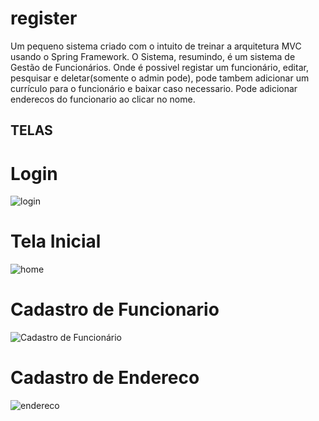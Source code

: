 # register
Um pequeno sistema criado com o intuito de treinar a arquitetura MVC usando o Spring Framework. O Sistema, resumindo, é um sistema de Gestão de Funcionários. Onde é possivel registar um funcionário, editar, pesquisar e deletar(somente o admin pode), pode tambem adicionar um currículo para o funcionário e baixar caso necessario. Pode adicionar enderecos do funcionario ao clicar no nome.

## TELAS

# Login
![login](https://user-images.githubusercontent.com/56709665/136373285-fbd79961-5e42-4111-9beb-0cb7022112a9.jpg)

# Tela Inicial
![home](https://user-images.githubusercontent.com/56709665/136374151-109b345c-ece1-42f6-a093-7d023db3940d.jpg)

# Cadastro de Funcionario
![Cadastro de Funcionário](https://user-images.githubusercontent.com/56709665/136374673-85d0a76d-ace0-4d22-9033-853d756c67a4.png)

# Cadastro de Endereco
![endereco](https://user-images.githubusercontent.com/56709665/136374782-7499e9ef-9e77-48ba-bcba-d6a23322654c.jpg)
